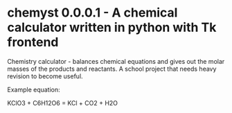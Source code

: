 # chemyst 0.0.0.1 - A chemical calculator written in python with Tk frontend
Chemistry calculator - balances chemical equations and gives out the molar masses of the products and reactants.
A school project that needs heavy revision to become useful.

Example equation:

KClO3 + C6H12O6 = KCl + CO2 + H2O
